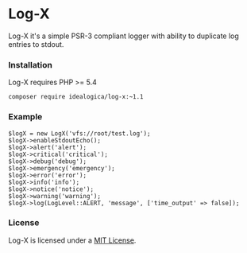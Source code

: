# Log-X

Log-X it's a simple PSR-3 compliant logger with ability to duplicate log entries to stdout.

### Installation

Log-X requires PHP >= 5.4

```
composer require idealogica/log-x:~1.1
```

### Example

```
$logX = new LogX('vfs://root/test.log');
$logX->enableStdoutEcho();
$logX->alert('alert');
$logX->critical('critical');
$logX->debug('debug');
$logX->emergency('emergency');
$logX->error('error');
$logX->info('info');
$logX->notice('notice');
$logX->warning('warning');
$logX->log(LogLevel::ALERT, 'message', ['time_output' => false]);
```

### License

Log-X is licensed under a [MIT License](https://opensource.org/licenses/MIT).